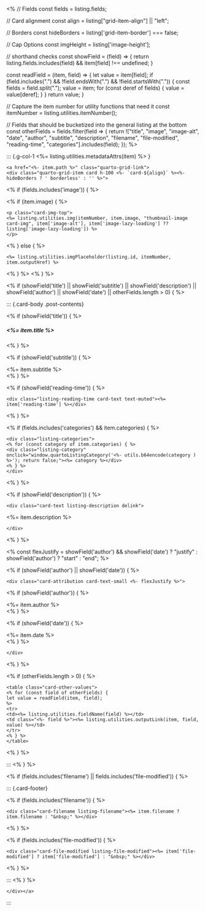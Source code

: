 <%
// Fields
const fields = listing.fields;

// Card alignment
const align = listing["grid-item-align"] || "left";

// Borders
const hideBorders = listing['grid-item-border'] === false;

// Cap Options
const imgHeight = listing['image-height'];

// shorthand checks
const showField = (field) => {
return listing.fields.includes(field) && item[field] !== undefined;
}

const readField = (item, field) => {
let value = item[field];
if (field.includes(".") && !field.endsWith(".") && !field.startsWith(".")) {
const fields = field.split(".");
value = item;
for (const deref of fields) {
value = value[deref];
}
}
return value;
}

// Capture the item number for utility functions that need it
const itemNumber = listing.utilities.itemNumber();

// Fields that should be bucketized into the general listing at the bottom
const otherFields = fields.filter(field => {
return !["title", "image", "image-alt", "date", "author", "subtitle", "description", "filename", "file-modified", "reading-time", "categories"].includes(field);
});
%>

::: {.g-col-1 <%= listing.utilities.metadataAttrs(item) %> }

```{=html}
<a href="<%- item.path %>" class="quarto-grid-link">
<div class="quarto-grid-item card h-100 <%- `card-${align}` %><%- hideBorders ? ' borderless' : '' %>">
```

<% if (fields.includes('image')) { %>

<% if (item.image) { %>

```{=html}
<p class="card-img-top">
<%= listing.utilities.img(itemNumber, item.image, "thumbnail-image card-img", item['image-alt'], item['image-lazy-loading'] ?? listing['image-lazy-loading']) %>
</p>
```

<% } else { %>

```{=html}
<%= listing.utilities.imgPlaceholder(listing.id, itemNumber, item.outputHref) %>
```

<% } %>
<% } %>

<% if (showField('title') || showField('subtitle') || showField('description') || showField('author') || showField('date') || otherFields.length > 0) { %>

::: {.card-body .post-contents}

<% if (showField('title')) { %>
<h5 class="no-anchor card-title listing-title"><%= item.title %></h5>
<% } %>

<% if (showField('subtitle')) { %>
<div class="card-subtitle listing-subtitle"><%= item.subtitle %></div>
<% } %>

<% if (showField('reading-time')) { %>

```{=html}
<div class="listing-reading-time card-text text-muted"><%= item['reading-time'] %></div>
```

<% } %>

<% if (fields.includes('categories') && item.categories) { %>

```{=html}
<div class="listing-categories">
<% for (const category of item.categories) { %>
<div class="listing-category" onclick="window.quartoListingCategory('<%- utils.b64encode(category ) %>'); return false;"><%= category %></div>
<% } %>
</div>
```

<% } %>

<% if (showField('description')) { %>

```{=html}
<div class="card-text listing-description delink">
```

<%= item.description %>

```{=html}
</div>
```

<% } %>

<%
const flexJustify = showField('author') && showField('date') ? "justify" : showField('author') ? "start" : "end";
%>

<% if (showField('author') || showField('date')) { %>

```{=html}
<div class="card-attribution card-text-small <%- flexJustify %>">
```

<% if (showField('author')) { %>
<div class="listing-author"><%= item.author %></div>
<% } %>

<% if (showField('date')) { %>
<div class="listing-date"><%= item.date %></div>
<% } %>

```{=html}
</div>
```

<% } %>

<% if (otherFields.length > 0) { %>

```{=html}
<table class="card-other-values">
<% for (const field of otherFields) {
let value = readField(item, field);
%>
<tr>
<td><%= listing.utilities.fieldName(field) %></td>
<td class="<%- field %>"><%= listing.utilities.outputLink(item, field, value) %></td>
</tr>
<% } %>
</table>
```

<% } %>

:::
<% } %>

<% if (fields.includes('filename') || fields.includes('file-modified')) { %>

::: {.card-footer}

<% if (fields.includes('filename')) { %>

```{=html}
<div class="card-filename listing-filename"><%= item.filename ? item.filename : "&nbsp;" %></div>
```

<% } %>

<% if (fields.includes('file-modified')) { %>

```{=html}
<div class="card-file-modified listing-file-modified"><%= item['file-modified'] ? item['file-modified'] : "&nbsp;" %></div>
```

<% } %>

:::
<% } %>

```{=html}
</div></a>
```

:::
